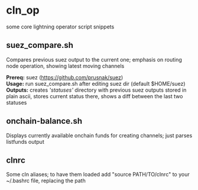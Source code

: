 # cln_op
some core lightning operator script snippets

## suez_compare.sh
Compares previous suez output to the current one; emphasis on routing node operation, showing latest moving channels

**Prereq:** suez (https://github.com/prusnak/suez)  
**Usage:** run suez_compare.sh after editing suez dir (default $HOME/suez)  
**Outputs:** creates _'statuses'_ directory with previous suez outputs stored in plain ascii, stores current status there, shows a diff between the last two statuses  

## onchain-balance.sh
Displays currently available onchain funds for creating channels; just parses listfunds output

## clnrc
Some cln aliases; to have them loaded add "source PATH/TO/clnrc" to your ~/.bashrc file, replacing the path
